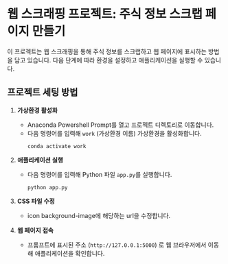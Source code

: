 # 웹 스크래핑 프로젝트: 주식 정보 스크랩 페이지 만들기

이 프로젝트는 웹 스크래핑을 통해 주식 정보를 스크랩하고 웹 페이지에 표시하는 방법을 담고 있습니다. 다음 단계에 따라 환경을 설정하고 애플리케이션을 실행할 수 있습니다.

## 프로젝트 세팅 방법
1. **가상환경 활성화**
   - Anaconda Powershell Prompt를 열고 프로젝트 디렉토리로 이동합니다.
   - 다음 명령어를 입력해 `work` (가상환경 이름) 가상환경을 활성화합니다.
     ```
     conda activate work
     ```

2. **애플리케이션 실행**
   - 다음 명령어를 입력해 Python 파일 `app.py`를 실행합니다.
     ```
     python app.py
     ```

3. **CSS 파일 수정**
   - icon background-image에 해당하는 url을 수정합니다.

4. **웹 페이지 접속**
   - 프롬프트에 표시된 주소 (`http://127.0.0.1:5000`) 로 웹 브라우저에서 이동해 애플리케이션을 확인합니다.